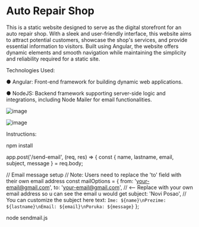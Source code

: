 # Auto Repair Shop

This is a static website designed to serve as the digital storefront for an auto repair shop. With a sleek and user-friendly interface, this website aims to attract potential customers, showcase the shop's services, and provide essential information to visitors. Built using Angular, the website offers dynamic elements and smooth navigation while maintaining the simplicity and reliability required for a static site.

Technologies Used:

● Angular: Front-end framework for building dynamic web applications.

● NodeJS: Backend framework supporting server-side logic and integrations, including Node Mailer for email functionalities.

![image](https://github.com/IgorPavlov00/AutoRepairShop/assets/103071674/937a8dda-928f-40c0-963e-4e58d372e3c3)

![image](https://github.com/IgorPavlov00/AutoRepairShop/assets/103071674/e9bc9aaa-997a-4065-9e99-e1fc8a1ca13b)

Instructions:

npm install

app.post('/send-email', (req, res) => {
  const { name, lastname, email, subject, message } = req.body;

  // Email message setup
  // Note: Users need to replace the 'to' field with their own email address
  const mailOptions = {
    from: 'your-email@gmail.com',
    to: 'your-email@gmail.com', // <-- Replace with your own email address so u can see the email u would get
    subject: 'Novi Posao', // You can customize the subject here
    text: `Ime: ${name}\nPrezime: ${lastname}\nEmail: ${email}\nPoruka: ${message}`
  };

node sendmail.js
